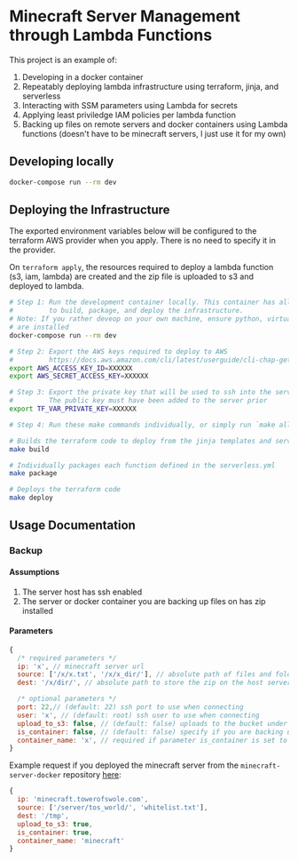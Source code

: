 # Minecraft Server Management through Lambda Functions
This project is an example of:
1. Developing in a docker container
2. Repeatably deploying lambda infrastructure using terraform, jinja, and serverless
3. Interacting with SSM parameters using Lambda for secrets
4. Applying least priviledge IAM policies per lambda function
5. Backing up files on remote servers and docker containers using Lambda functions (doesn't have to be minecraft servers, I just use it for my own)

## Developing locally
``` bash
docker-compose run --rm dev
```

## Deploying the Infrastructure
The exported environment variables below will be configured to the terraform AWS provider when you apply. There is no need to specify it in the provider.

On `terraform apply`, the resources required to deploy a lambda function (s3, iam, lambda) are created and the zip file is uploaded to s3 and deployed to lambda.
``` bash
# Step 1: Run the development container locally. This container has all the dependencies needed
#         to build, package, and deploy the infrastructure.
# Note: If you rather deveop on your own machine, ensure python, virtualenv, terraform, and serverless
# are installed
docker-compose run --rm dev

# Step 2: Export the AWS keys required to deploy to AWS
#         https://docs.aws.amazon.com/cli/latest/userguide/cli-chap-getting-started.html
export AWS_ACCESS_KEY_ID=XXXXXX
export AWS_SECRET_ACCESS_KEY=XXXXXX

# Step 3: Export the private key that will be used to ssh into the server by the lambda function
#         The public key must have been added to the server prior
export TF_VAR_PRIVATE_KEY=XXXXXX

# Step 4: Run these make commands individually, or simply run `make all`:

# Builds the terraform code to deploy from the jinja templates and serverless.yml
make build

# Individually packages each function defined in the serverless.yml
make package

# Deploys the terraform code
make deploy
```

## Usage Documentation

### Backup

#### Assumptions
1. The server host has ssh enabled
2. The server or docker container you are backing up files on has zip installed

#### Parameters
``` js
{
  /* required parameters */
  ip: 'x', // minecraft server url
  source: ['/x/x.txt', '/x/x_dir/'], // absolute path of files and folders to backup
  dest: '/x/dir/', // absolute path to store the zip on the host server

  /* optional parameters */
  port: 22,// (default: 22) ssh port to use when connecting
  user: 'x', // (default: root) ssh user to use when connecting
  upload_to_s3: false, // (default: false) uploads to the bucket under /backups
  is_container: false, // (default: false) specify if you are backing up files from a docker container running on the server
  container_name: 'x', // required if parameter is_container is set to `true`
}
```

Example request if you deployed the minecraft server from the `minecraft-server-docker` repository [here](https://github.com/bbckr/minecraft-server-docker):
``` js
{
  ip: 'minecraft.towerofswole.com',
  source: ['/server/tos_world/', 'whitelist.txt'],
  dest: '/tmp',
  upload_to_s3: true,
  is_container: true,
  container_name: 'minecraft'
}
```
